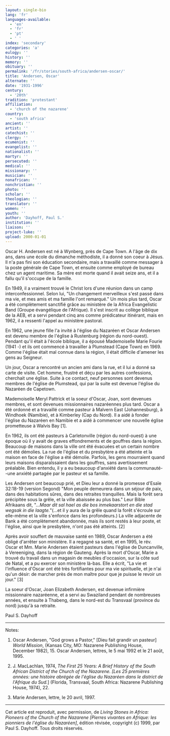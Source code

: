 ```yaml
---
layout: single-bio
lang: 'fr'
languages-available:
  - 'en'
  - 'fr'
  - 'pt'
  - ' '
index: 'secondary'
categories: 'a'
eulogy: ''
history: ''
memory: ''
obituary: ''
permalink: '/fr/stories/south-africa/andersen-oscar/'
title: 'Andersen, Oscar'
alternate: ''
date: '1931-1996'
century:
  - '20th'
tradition: 'protestant'
affiliation:
  - 'church of the nazarene'
country:
  - 'south africa'
ancient: ''
artist: ''
catechist: ''
clergy: ''
ecumenist: ''
evangelist: ''
nationalist: ''
martyr: ''
persecuted: ''
medical: ''
missionary: ''
musician: ''
nonafrican: ''
nonchristian: ''
photo: ''
scholar: ''
theologian: ''
translator: ''
women: ''
youth: ''
author: 'Dayhoff, Paul S.'
institution: ''
liaison: ''
project-luke: ''
upload: 2000-01-01
---
```



Oscar H. Andersen est né à Wynberg, près de Cape Town. A l'âge de dix ans, dans une école du dimanche méthodiste, il a donné son coeur à Jésus. Il n'a pas fini son éducation secondaire, mais a travaillé comme messager à la poste générale de Cape Town, et ensuite comme employé de bureau chez un agent maritime. Sa mère est morte quand il avait seize ans, et il a fallu qu'il s'occupe de la famille.

En 1949, il a vraiment trouvé le Christ lors d'une réunion dans un camp interconfessionnel. Selon lui, "Un changement merveilleux s'est passé dans ma vie, et mes amis et ma famille l'ont remarqué." Un mois plus tard, Oscar a été complètement sanctifié grâce au ministère de la Africa Evangelistic Band (Groupe évangélique de l'Afrique). Il s'est inscrit au collège biblique de la AEB, et a servi pendant cinq ans comme prédicateur itinérant, mais en 1962, il a ressenti l'appel au ministère pastoral.

En 1962, une jeune fille l'a invité à l'église du Nazaréen et Oscar Andersen est devenu membre de l'église à Rustenburg (région du nord-ouest). Pendant qu'il était à l'école biblique, il a épousé Mademoiselle Marie Fourie (1941 -) et ils ont commencé à travailler à Plumstead (Cape Town) en 1969. Comme l'&eacute;glise était mal connue dans la région, il était difficile d'amener les gens au Seigneur.

Un jour, Oscar a rencontré un ancien ami dans la rue, et il lui a donné sa carte de visite. Cet homme, frustré et déçu par les autres confessions, cherchait une église. Suite à ce contact, neuf personnes sont devenus membres de l'église de Plumstead, qui par la suite est devenue l'église du Nazaréen de Capetown.

Mademoiselle Meryl Pattrick et la soeur d'Oscar, Joan, sont devenues membres, et sont devenues missionnaires nazaréennes plus tard. Oscar a été ordonné et a travaillé comme pasteur à Malvern East (Johannesburg), à Windhoek (Namibie), et à Kimberley (Cap du Nord). Il a aidé à fonder l'église du Nazaréen en Namibie et a aidé &agrave; commencer une nouvelle église prometteuse à Walvis Bay [1].

En 1962, ils ont été pasteurs à Carletonville (région du nord-ouest) &agrave; une époque où il y avait de graves effondrements et de gouffres dans la région. Beaucoup de maisons dans la ville ont été évacuées et un certain nombre ont été démolies. La rue de l'église et du presbytère a été atteinte et la maison en face de l'église a été démolie. Parfois, les gens mourraient quand leurs maisons disparaîssaient dans les gouffres, sans avertissement préalable. Bien entendu, il y a eu beaucoup d'anxiété dans la communauté--une anxiété partagée par le pasteur et sa famille.

Les Andersen ont beaucoup prié, et Dieu leur a donné la promesse d'Esaïe 32:18-19 (version Segond) "Mon peuple demeurera dans un séjour de paix, dans des habitations sûres, dans des retraites tranquilles. Mais la forêt sera précipitée sous la grêle, et la ville abaissée au plus bas." Leur Bible Afrikaans dit, "...*Maar dit sal hael as die bos inmekaarstort en die stad wegsak in die laagte.*"(...et il y aura de la grêle quand la forêt s'écroule sur elle-même et la ville s'enfonce dans les profondeurs.) La ville adjacente de Bank a été complètement abandonnée, mais ils sont restés à leur poste, et l'église, ainsi que le presbytère, n'ont pas été atteints. [2]

Après avoir souffert de mauvaise santé en 1989, Oscar Andersen a été obligé d'arrêter son ministère. Il a regagné sa santé, et en 1995, le rév. Oscar et Mm. Marie Andersen étaient pasteurs dans l'église de Duncanville, à Vereeniging, dans la région de Gauteng. Après la mort d'Oscar, Marie a trouvé du travail dans un magasin de meubles d'occasion, sur la côte sud de Natal, et a pu exercer son ministère là-bas. Elle a écrit, "La vie et l'influence d'Oscar ont été très fortifiantes pour ma vie spirituelle, et je n'ai qu'un désir: de marcher près de mon maître pour que je puisse le revoir un jour." [3]

La soeur d'Oscar, Joan Elizabeth Andersen, est devenue infirmière missionnaire nazaréenne, et a servi au Swaziland pendant de nombreuses années, et ensuite à Thabeng, dans le nord-est du Transvaal (province du nord) jusqu'à sa retraite.

Paul S. Dayhoff

---

Notes:

1. Oscar Andersen, "God grows a Pastor," [Dieu fait grandir un pasteur] *World Mission*, (Kansas City, MO: Nazarene Publishing House, December 1982), 15. Oscar Andersen, lettres, le 5 mai 1992 et le 21 août, 1995.

2. J. MacLachlan, 1974, *The First 25 Years: A Brief History of the South African District of the Church of the Nazarene. [Les 25 premières années: une histoire abrégée de l'église du Nazaréen dans le district de l'Afrique du Sud.*] (Florida, Transvaal, South Africa: Nazarene Publishing House, 1974), 22.

3. Marie Andersen, lettre, le 20 avril, 1997.

---

Cet article est reproduit, avec permission, de *Living Stones in Africa: Pioneers of the Church of the Nazarene [Pierres vivantes en Afrique: les pionniers de l'église du Nazaréen]*, édition révisée, copyright (c) 1999, par Paul S. Dayhoff. Tous droits réservés.